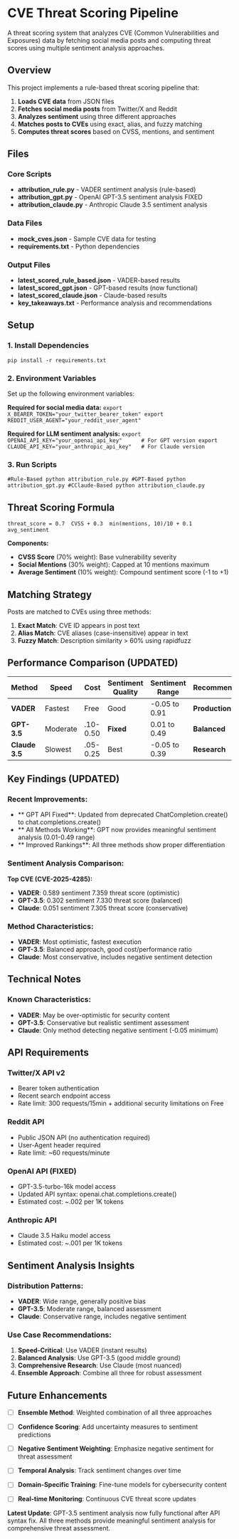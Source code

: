﻿# CVE Threat Scoring Pipeline

A threat scoring system that analyzes CVE (Common Vulnerabilities and Exposures) data by fetching social media posts and computing threat scores using multiple sentiment analysis approaches.

##  Overview

This project implements a rule-based threat scoring pipeline that:
1. **Loads CVE data** from JSON files
2. **Fetches social media posts** from Twitter/X and Reddit
3. **Analyzes sentiment** using three different approaches
4. **Matches posts to CVEs** using exact, alias, and fuzzy matching
5. **Computes threat scores** based on CVSS, mentions, and sentiment

##  Files

### Core Scripts
- **attribution_rule.py** - VADER sentiment analysis (rule-based)
- **attribution_gpt.py** - OpenAI GPT-3.5 sentiment analysis  FIXED
- **attribution_claude.py** - Anthropic Claude 3.5 sentiment analysis

### Data Files
- **mock_cves.json** - Sample CVE data for testing
- **requirements.txt** - Python dependencies

### Output Files
- **latest_scored_rule_based.json** - VADER-based results
- **latest_scored_gpt.json** - GPT-based results (now functional)
- **latest_scored_claude.json** - Claude-based results
- **key_takeaways.txt** - Performance analysis and recommendations

##  Setup

### 1. Install Dependencies
`pip install -r requirements.txt
`

### 2. Environment Variables
Set up the following environment variables:

**Required for social media data:**
`
export X_BEARER_TOKEN="your_twitter_bearer_token"
export REDDIT_USER_AGENT="your_reddit_user_agent"
`

**Required for LLM sentiment analysis:**
`
export OPENAI_API_KEY="your_openai_api_key"      # For GPT version
export CLAUDE_API_KEY="your_anthropic_api_key"   # For Claude version
`

### 3. Run Scripts
`
#Rule-Based
python attribution_rule.py
#GPT-Based
python attribution_gpt.py
#CClaude-Based
python attribution_claude.py
`

##  Threat Scoring Formula

`
threat_score = 0.7  CVSS + 0.3  min(mentions, 10)/10 + 0.1  avg_sentiment
`

**Components:**
- **CVSS Score** (70% weight): Base vulnerability severity
- **Social Mentions** (30% weight): Capped at 10 mentions maximum
- **Average Sentiment** (10% weight): Compound sentiment score (-1 to +1)

##  Matching Strategy

Posts are matched to CVEs using three methods:
1. **Exact Match**: CVE ID appears in post text
2. **Alias Match**: CVE aliases (case-insensitive) appear in text
3. **Fuzzy Match**: Description similarity > 60% using rapidfuzz

##  Performance Comparison (UPDATED)

| Method | Speed | Cost | Sentiment Quality | Sentiment Range | Recommendation |
|--------|-------|------|------------------|-----------------|----------------|
| **VADER** |  Fastest |  Free |  Good | -0.05 to 0.91 | **Production** |
| **GPT-3.5** |  Moderate |  .10-0.50 |  **Fixed** | 0.01 to 0.49 | **Balanced** |
| **Claude 3.5** |  Slowest |  .05-0.25 |  Best | -0.05 to 0.39 | **Research** |

##  Key Findings (UPDATED)

### Recent Improvements:
- ** GPT API Fixed**: Updated from deprecated ChatCompletion.create() to chat.completions.create()
- ** All Methods Working**: GPT now provides meaningful sentiment analysis (0.01-0.49 range)
- ** Improved Rankings**: All three methods show proper differentiation

### Sentiment Analysis Comparison:
**Top CVE (CVE-2025-4285):**
- **VADER**: 0.589 sentiment  7.359 threat score (optimistic)
- **GPT-3.5**: 0.302 sentiment  7.330 threat score (balanced) 
- **Claude**: 0.051 sentiment  7.305 threat score (conservative)

### Method Characteristics:
- **VADER**: Most optimistic, fastest execution
- **GPT-3.5**: Balanced approach, good cost/performance ratio
- **Claude**: Most conservative, includes negative sentiment detection

##  Technical Notes

### Known Characteristics:
- **VADER**: May be over-optimistic for security content
- **GPT-3.5**: Conservative but realistic sentiment assessment  
- **Claude**: Only method detecting negative sentiment (-0.05 minimum)

##  API Requirements

### Twitter/X API v2
- Bearer token authentication
- Recent search endpoint access
- Rate limit: 300 requests/15min + additional security limitations on Free

### Reddit API
- Public JSON API (no authentication required)
- User-Agent header required
- Rate limit: ~60 requests/minute

### OpenAI API (FIXED)
- GPT-3.5-turbo-16k model access
- Updated API syntax: openai.chat.completions.create()
- Estimated cost: ~.002 per 1K tokens

### Anthropic API
- Claude 3.5 Haiku model access
- Estimated cost: ~.001 per 1K tokens

##  Sentiment Analysis Insights

### Distribution Patterns:
- **VADER**: Wide range, generally positive bias
- **GPT-3.5**: Moderate range, balanced assessment
- **Claude**: Conservative range, includes negative sentiment

### Use Case Recommendations:
1. **Speed-Critical**: Use VADER (instant results)
2. **Balanced Analysis**: Use GPT-3.5 (good middle ground)
3. **Comprehensive Research**: Use Claude (most nuanced)
4. **Ensemble Approach**: Combine all three for robust assessment

##  Future Enhancements

- [ ] **Ensemble Method**: Weighted combination of all three approaches
- [ ] **Confidence Scoring**: Add uncertainty measures to sentiment predictions
- [ ] **Negative Sentiment Weighting**: Emphasize negative sentiment for threat assessment
- [ ] **Temporal Analysis**: Track sentiment changes over time
- [ ] **Domain-Specific Training**: Fine-tune models for cybersecurity content
- [ ] **Real-time Monitoring**: Continuous CVE threat score updates



**Latest Update**: GPT-3.5 sentiment analysis now fully functional after API syntax fix. All three methods provide meaningful sentiment analysis for comprehensive threat assessment.
